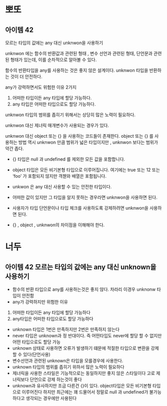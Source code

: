 # 뽀또

## 아이템 42

모르는 타입의 값에는 any 대신 unknwon을 사용하기

unknwon 에는 함수의 반환값과 관련된 형태 , 변수 선언과 관련된 형태, 단언문과 관련된 형태가 있는데, 이를 순차적으로 알아볼 수 있다.

함수의 반환타입을 any를 사용하는 것은 좋지 않은 설계이다. unknwon 타입을 반환하는 것이 더 안전하다.

any가 강력하면서도 위험한 이유 2가지

1. 어떠한 타입이든 any 타입에 할당 가능하다.
2. any 타입은 어떠한 타입으로도 할당 가능하다.

unknwon 타입의 범위를 좁히기 위해서는 상당히 많은 노력이 필요하다.

unknwon 대신 제너릭 매개변수가 사용되는 경우가 있다.

unknwon 대신 object 또는 {} 을 사용하는 코드들이 존재한다. object 또는 {} 를 사용하는 방법 역시 unknwon 만큼 범위가 넓은 타입이지만 , unknwon 보다는 범위가 약간 좁다.

- {} 타입은 null 과 undefined 를 제외한 모든 값을 포함합니다.
- object 타입은 모든 비기본형 타입으로 이루어집니다. 여기에는 true 또는 12 또는 ‘foo’ 가 포함되지 않지만 객첻와 배열은 포함됩니다.

- unkwon 은 any 대신 사용할 수 있는 안전한 타입이다.
- 어떠한 값이 있지만 그 타입을 알지 못하는 경우라면 unknwon을 사용하면 된다.
- 사용자가 타입 단언문이나 타입 체크를 사용하도록 강제하려면 unknwon을 사용하면 된다.
- {} , object , unknwon의 차이점을 이해해야 한다.

# 너두

## 아이템 42 모르는 타입의 값에는 any 대신 unknown을 사용하기

- 함수의 반환 타입으로 any를 사용하는것은 좋지 않다. 차라리 이경우 unknonw 타입이 안전함
- any가 강력하지만 위험한 이유
1. 어떠한 타입이든 any 타입에 할당 가능하다
2. any타입은 어떠한 타입으로도 할당 가능하다
- unknown 타입은 1번은 만족하지만 2번은 만족하지 않는다
- never 타입은 unknown과 정 반대이다. 즉 어떤타입도 never에 할당 할 수 없지만 어떤 타입으로도 할당 가능
- unknown 상태로 사용하면 오류가 발생하기 떄문에 적절한 타입으로 변환을 강제 할 수 있다(단언사용)
- 변수선언과 관련된 unknown은 타입을 모를경우에 사용한다.
- unknown 타입의 범위를 좁히기 위하서 많은 노력이 필요하다
- 제너릭을 사용한 스타일은 기능적으로는 동일하지만 좋지 않은 스타일이다 고로 제너릭보다 단언으로 강제 하는것이 좋다
- unknown과 유사하지만 조금 다른건 {}이 있다. object타입은 모든 비기본형 타입으로 이루어진다 하지만 최근에는 꽤 드물어서 정말로 null 과 undefined가 불가능하다고 생각되는 경우에만 사용된다
